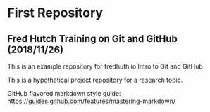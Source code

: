 # First Repository
## Fred Hutch Training on Git and GitHub (2018/11/26)

This is an example repository for fredhuth.io Intro to Git and GitHub

This is a hypothetical project repository for a research topic.

GitHub flavored markdown style guide:
https://guides.github.com/features/mastering-markdown/


